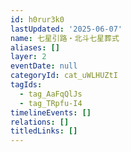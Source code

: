 ```yaml
---
id: h0rur3k0
lastUpdated: '2025-06-07'
name: 七星引路・北斗七星葬式
aliases: []
layer: 2
eventDate: null
categoryId: cat_uWLHUZtI
tagIds:
  - tag_AaFqQlJs
  - tag_TRpfu-I4
timelineEvents: []
relations: []
titledLinks: []
---
```


